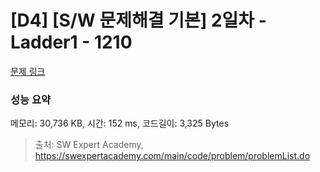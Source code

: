 # [D4] [S/W 문제해결 기본] 2일차 - Ladder1 - 1210 

[문제 링크](https://swexpertacademy.com/main/code/problem/problemDetail.do?contestProbId=AV14ABYKADACFAYh) 

### 성능 요약

메모리: 30,736 KB, 시간: 152 ms, 코드길이: 3,325 Bytes



> 출처: SW Expert Academy, https://swexpertacademy.com/main/code/problem/problemList.do